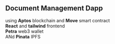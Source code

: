 ## Document Management Dapp 
using **Aptos** blockchain and **Move** smart contract <br>
**React** and **tailwind** frontend <br>
**Petra** web3 wallet <br>
ANd **Pinata** IPFS <br>

